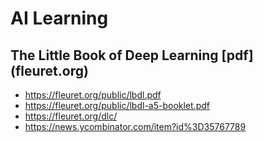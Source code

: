 # AI Learning


## The Little Book of Deep Learning [pdf] (fleuret.org)

* https://fleuret.org/public/lbdl.pdf
* https://fleuret.org/public/lbdl-a5-booklet.pdf
* https://fleuret.org/dlc/
* https://news.ycombinator.com/item?id%3D35767789
